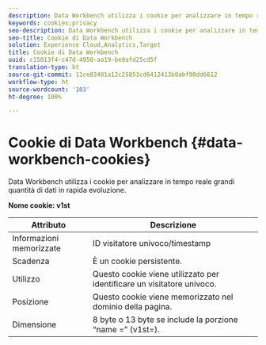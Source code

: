```yaml
---
description: Data Workbench utilizza i cookie per analizzare in tempo reale grandi quantità di dati in rapida evoluzione.
keywords: cookies;privacy
seo-description: Data Workbench utilizza i cookie per analizzare in tempo reale grandi quantità di dati in rapida evoluzione.
seo-title: Cookie di Data Workbench
solution: Experience Cloud,Analytics,Target
title: Cookie di Data Workbench
uuid: c15013f4-c47d-4950-aa19-be9afd25cd5f
translation-type: ht
source-git-commit: 11ce83401a12c25853cd6412413b8abf98dd6612
workflow-type: ht
source-wordcount: '103'
ht-degree: 100%

---
```



# Cookie di Data Workbench {#data-workbench-cookies}

Data Workbench utilizza i cookie per analizzare in tempo reale grandi quantità di dati in rapida evoluzione.

**Nome cookie: v1st**

| Attributo | Descrizione |
|---|---|
| Informazioni memorizzate | ID visitatore univoco/timestamp |
| Scadenza | È un cookie persistente. |
| Utilizzo | Questo cookie viene utilizzato per identificare un visitatore univoco. |
| Posizione | Questo cookie viene memorizzato nel dominio della pagina. |
| Dimensione | 8 byte o 13 byte se include la porzione “name =” (v1st=). |

